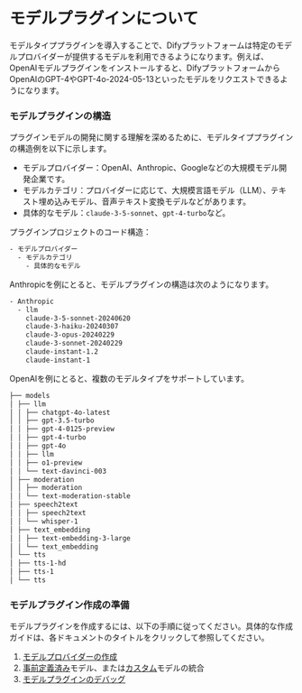 # モデルプラグインについて

モデルタイププラグインを導入することで、Difyプラットフォームは特定のモデルプロバイダーが提供するモデルを利用できるようになります。例えば、OpenAIモデルプラグインをインストールすると、DifyプラットフォームからOpenAIのGPT-4やGPT-4o-2024-05-13といったモデルをリクエストできるようになります。

### **モデルプラグインの構造**

プラグインモデルの開発に関する理解を深めるために、モデルタイププラグインの構造例を以下に示します。

*   モデルプロバイダー：OpenAI、Anthropic、Googleなどの大規模モデル開発企業です。
*   モデルカテゴリ：プロバイダーに応じて、大規模言語モデル（LLM）、テキスト埋め込みモデル、音声テキスト変換モデルなどがあります。
*   具体的なモデル：`claude-3-5-sonnet`、`gpt-4-turbo`など。

プラグインプロジェクトのコード構造：

```bash
- モデルプロバイダー
  - モデルカテゴリ
    - 具体的なモデル
```

Anthropicを例にとると、モデルプラグインの構造は次のようになります。

```bash
- Anthropic
  - llm
    claude-3-5-sonnet-20240620
    claude-3-haiku-20240307
    claude-3-opus-20240229
    claude-3-sonnet-20240229
    claude-instant-1.2
    claude-instant-1
```

OpenAIを例にとると、複数のモデルタイプをサポートしています。

```bash
├── models
│ ├── llm
│ │ ├── chatgpt-4o-latest
│ │ ├── gpt-3.5-turbo
│ │ ├── gpt-4-0125-preview
│ │ ├── gpt-4-turbo
│ │ ├── gpt-4o
│ │ ├── llm
│ │ ├── o1-preview
│ │ └── text-davinci-003
│ ├── moderation
│ │ ├── moderation
│ │ └── text-moderation-stable
│ ├── speech2text
│ │ ├── speech2text
│ │ └── whisper-1
│ ├── text_embedding
│ │ ├── text-embedding-3-large
│ │ └── text_embedding
│ └── tts
│ ├── tts-1-hd
│ ├── tts-1
│ └── tts
```

### **モデルプラグイン作成の準備**

モデルプラグインを作成するには、以下の手順に従ってください。具体的な作成ガイドは、各ドキュメントのタイトルをクリックして参照してください。

1.  [モデルプロバイダーの作成](create-model-providers.md)
2.  [事前定義済み](../../../guides/model-configuration/predefined-model.md)モデル、または[カスタム](../../../guides/model-configuration/customizable-model.md)モデルの統合
3.  [モデルプラグインのデバッグ](debug-plugin.md)